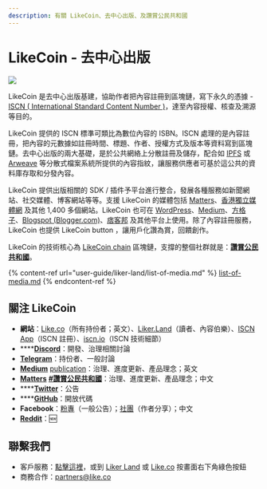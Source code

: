 ```yaml
---
description: 有關 LikeCoin、去中心出版、及讚賞公民共和國
---
```


# LikeCoin - 去中心出版

![](.gitbook/assets/likecoin\_presskit\_likecoin\_asset\_likecoinfeature.png)

LikeCoin 是去中心出版基建，協助作者把內容註冊到區塊鏈，寫下永久的憑據 - [ISCN ( International Standard Content Number )](https://iscn.io)，達至內容授權、核查及溯源等目的。

LikeCoin 提供的 ISCN 標準可類比為數位內容的 ISBN。ISCN 處理的是內容註冊，把內容的元數據如註冊時間、標題、作者、授權方式及版本等資料寫到區塊鏈。去中心出版的兩大基礎，是於公共網絡上分散註冊及儲存，配合如 [IPFS](https://medium.com/@ipfs) 或 [Arweave](https://arweave.medium.com) 等分散式檔案系統所提供的內容指紋，讓服務供應者可基於這公共的資料庫存取和分發內容。

LikeCoin 提供出版相關的 SDK / 插件予平台進行整合，發展各種服務如新聞網站、社交媒體、博客網站等等。支援 LikeCoin 的媒體包括 [Matters](https://matters.news)、[香港獨立媒體網](https://www.inmediahk.net) 及其他 1,400 多個網站。LikeCoin 也可在 [WordPress](https://zh-hk.wordpress.org/plugins/likecoin/)、[Medium](https://medium.com)、[方格子](https://vocus.cc)、[Blogspot (Blogger.com)](https://www.blogger.com)、[痞客邦](https://appmarket.pixnet.tw/#!/addon/1331) 及其他平台上使用。除了內容註冊服務，LikeCoin 也提供 LikeCoin button ，讓用戶化讚為賞，回饋創作。

LikeCoin 的技術核心為 [LikeCoin chain](https://likecoin.bigdipper.live) 區塊鏈，支撐的整個社群就是：[**讚賞公民共和國**](https://liker.land/getapp)。‌

{% content-ref url="user-guide/liker-land/list-of-media.md" %}
[list-of-media.md](user-guide/liker-land/list-of-media.md)
{% endcontent-ref %}

## 關注 LikeCoin <a href="#learn-more" id="learn-more"></a>

* **網站**：[Like.co](https://like.co)（所有持份者；英文）、[Liker.Land](https://liker.land)（讀者、內容伯樂）、[ISCN App](https://app.like.co)（ISCN 註冊）、[iscn.io](https://iscn.io)（ISCN 技術細節）
* ****[**Discord**](http://discord.gg/likecoin)：開發、治理相關討論
* [**Telegram**](https://t.me/likecoin)：持份者、一般討論
* [**Medium**](https://medium.com/likecoin) [publication](https://medium.com/likecoin)：治理、進度更新、產品理念；英文
* [**Matters**](https://matters.news/tags/VGFnOjgwOTQ) [**#讚賞公民共和國**](https://matters.news/tags/VGFnOjgwOTQ)：治理、進度更新、產品理念；中文
* ****[**Twitter**](https://twitter.com/likecoin)：公告
* ****[**GitHub**](https://github.com/likecoin)：開放代碼
* **Facebook**：[粉專](https://www.facebook.com/Liker.Land/)（一般公告）；[社團](https://www.facebook.com/groups/likecoin)（作者分享）；中文
* [**Reddit**](https://www.reddit.com/r/LikeCoin/)：:new:&#x20;

## 聯繫我們 <a href="#contact-us" id="contact-us"></a>

* 客戶服務：[點擊這裡](https://go.crisp.chat/chat/embed/?website\_id=5c009125-5863-4059-ba65-43f177ca33f7)，或到 [Liker Land](https://liker.land) 或 [Like.co](https://like.co) 按畫面右下角綠色按鈕
* 商務合作：partners@like.co
